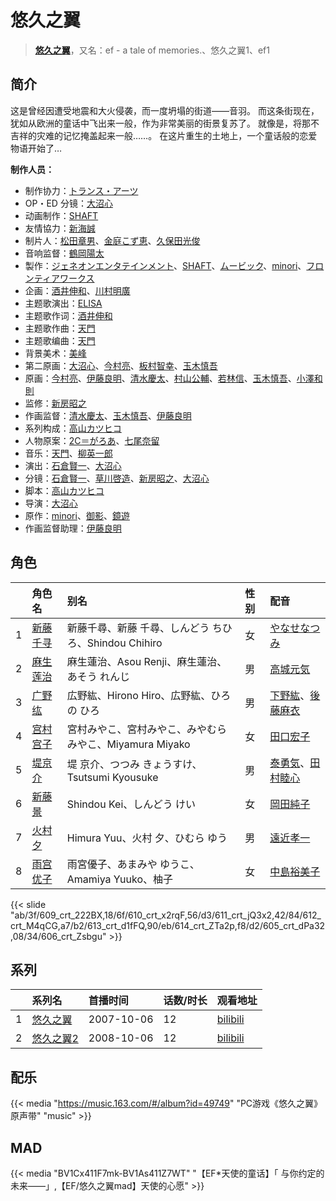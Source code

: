 # 悠久之翼


> <u>**[悠久之翼](https://bgm.tv/subject/799)**</u>，又名：ef - a tale of memories.、悠久之翼1、ef1

## 简介

这是曾经因遭受地震和大火侵袭，而一度坍塌的街道——音羽。
而这条街现在，犹如从欧洲的童话中飞出来一般，作为非常美丽的街景复苏了。
就像是，将那不吉祥的灾难的记忆掩盖起来一般……。
在这片重生的土地上，一个童话般的恋爱物语开始了…

**制作人员：**
- 制作协力：[トランス・アーツ](https://bgm.tv/person/14009)
- OP・ED 分镜：[大沼心](https://bgm.tv/person/2860)
- 动画制作：[SHAFT](https://bgm.tv/person/2751)
- 友情協力：[新海誠](https://bgm.tv/person/2064)
- 制片人：[松田章男](https://bgm.tv/person/47646)、[金庭こず恵](https://bgm.tv/person/37800)、[久保田光俊](https://bgm.tv/person/37008)
- 音响监督：[鶴岡陽太](https://bgm.tv/person/29)
- 製作：[ジェネオンエンタテインメント](https://bgm.tv/person/1470)、[SHAFT](https://bgm.tv/person/2751)、[ムービック](https://bgm.tv/person/310)、[minori](https://bgm.tv/person/3615)、[フロンティアワークス](https://bgm.tv/person/1495)
- 企画：[酒井伸和](https://bgm.tv/person/3460)、[川村明廣](https://bgm.tv/person/238)
- 主题歌演出：[ELISA](https://bgm.tv/person/6353)
- 主题歌作词：[酒井伸和](https://bgm.tv/person/3460)
- 主题歌作曲：[天門](https://bgm.tv/person/2065)
- 主题歌编曲：[天門](https://bgm.tv/person/2065)
- 背景美术：[美峰](https://bgm.tv/person/27305)
- 第二原画：[大沼心](https://bgm.tv/person/2860)、[今村亮](https://bgm.tv/person/12587)、[板村智幸](https://bgm.tv/person/8541)、[玉木慎吾](https://bgm.tv/person/12591)
- 原画：[今村亮](https://bgm.tv/person/12587)、[伊藤良明](https://bgm.tv/person/2590)、[清水慶太](https://bgm.tv/person/12409)、[村山公輔](https://bgm.tv/person/12600)、[若林信](https://bgm.tv/person/12586)、[玉木慎吾](https://bgm.tv/person/12591)、[小澤和則](https://bgm.tv/person/21362)
- 监修：[新房昭之](https://bgm.tv/person/692)
- 作画监督：[清水慶太](https://bgm.tv/person/12409)、[玉木慎吾](https://bgm.tv/person/12591)、[伊藤良明](https://bgm.tv/person/2590)
- 系列构成：[高山カツヒコ](https://bgm.tv/person/907)
- 人物原案：[2C＝がろあ](https://bgm.tv/person/3457)、[七尾奈留](https://bgm.tv/person/1341)
- 音乐：[天門](https://bgm.tv/person/2065)、[柳英一郎](https://bgm.tv/person/3456)
- 演出：[石倉賢一](https://bgm.tv/person/12007)、[大沼心](https://bgm.tv/person/2860)
- 分镜：[石倉賢一](https://bgm.tv/person/12007)、[草川啓造](https://bgm.tv/person/2913)、[新房昭之](https://bgm.tv/person/692)、[大沼心](https://bgm.tv/person/2860)
- 脚本：[高山カツヒコ](https://bgm.tv/person/907)
- 导演：[大沼心](https://bgm.tv/person/2860)
- 原作：[minori](https://bgm.tv/person/3615)、[御影](https://bgm.tv/person/6159)、[鏡遊](https://bgm.tv/person/6156)
- 作画监督助理：[伊藤良明](https://bgm.tv/person/2590)

## 角色

|     |   角色名   |   别名  | 性别 |  配音  |
|:--- |:------  |:----      |:---  |:--   |
| 1 | [新藤千寻](https://bgm.tv/character/609) | 新藤千尋、新藤 千尋、しんどう ちひろ、Shindou Chihiro | 女 | [やなせなつみ](https://bgm.tv/person/4714) |
| 2 | [麻生莲治](https://bgm.tv/character/610) | 麻生蓮治、Asou Renji、麻生蓮治、あそう れんじ | 男 | [高城元気](https://bgm.tv/person/4679) |
| 3 | [广野纮](https://bgm.tv/character/611) | 広野紘、Hirono Hiro、広野紘、ひろの ひろ | 男 | [下野紘](https://bgm.tv/person/4262)、[後藤麻衣](https://bgm.tv/person/4809) |
| 4 | [宫村宫子](https://bgm.tv/character/612) | 宮村みやこ、宮村みやこ、みやむら みやこ、Miyamura Miyako | 女 | [田口宏子](https://bgm.tv/person/5020) |
| 5 | [堤京介](https://bgm.tv/character/613) | 堤 京介、つつみ きょうすけ、Tsutsumi Kyousuke | 男 | [泰勇気](https://bgm.tv/person/4327)、[田村睦心](https://bgm.tv/person/5636) |
| 6 | [新藤景](https://bgm.tv/character/614) | Shindou Kei、しんどう けい | 女 | [岡田純子](https://bgm.tv/person/4947) |
| 7 | [火村夕](https://bgm.tv/character/605) | Himura Yuu、火村 夕、ひむら ゆう | 男 | [遠近孝一](https://bgm.tv/person/4071) |
| 8 | [雨宫优子](https://bgm.tv/character/606) | 雨宮優子、あまみや ゆうこ、Amamiya Yuuko、柚子 | 女 | [中島裕美子](https://bgm.tv/person/5019) |

{{< slide "ab/3f/609_crt_222BX,18/6f/610_crt_x2rqF,56/d3/611_crt_jQ3x2,42/84/612_crt_M4qCG,a7/b2/613_crt_d1fFQ,90/eb/614_crt_ZTa2p,f8/d2/605_crt_dPa32,08/34/606_crt_Zsbgu" >}}

## 系列

|     |   系列名   |   首播时间  | 话数/时长  | 观看地址 |
|:---  |:------    |:----      |:---       |:---  |
| 1 |[悠久之翼](https://bgm.tv/subject/799)| 2007-10-06 | 12 | [bilibili](https://www.bilibili.com/bangumi/play/ss1181)  |
| 2 |[悠久之翼2](https://bgm.tv/subject/1029)| 2008-10-06 | 12 | [bilibili](https://www.bilibili.com/bangumi/play/ss1182)  |

## 配乐

{{< media "https://music.163.com/#/album?id=49749"
"PC游戏《悠久之翼》原声带" 
"music" >}}
## MAD

{{< media  "BV1Cx411F7mk-BV1As411Z7WT" 
"【EF*天使的童话】「 与你约定的未来――」,【EF/悠久之翼mad】天使的心愿"  >}}


